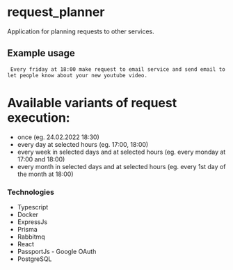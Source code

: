 # request_planner
Application for planning requests to other services. 

## Example usage
``` Every friday at 18:00 make request to email service and send email to let people know about your new youtube video.```


# Available variants of request execution:
- once (eg. 24.02.2022 18:30)
- every day at selected hours (eg. 17:00, 18:00)
- every week in selected days and at selected hours (eg. every monday at 17:00 and 18:00)
- every month in selected days and at selected hours (eg. every 1st day of the month at 18:00)

### Technologies
- Typescript
- Docker
- ExpressJs
- Prisma
- Rabbitmq
- React
- PassportJs - Google OAuth
- PostgreSQL 
